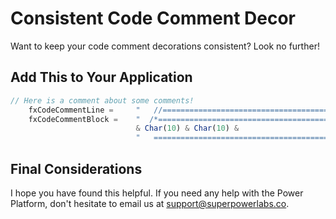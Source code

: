 # Consistent Code Comment Decor

Want to keep your code comment decorations consistent? Look no further!

## Add This to Your Application

```JavaScript
// Here is a comment about some comments!
    fxCodeCommentLine =     "   //==========================================================================";
    fxCodeCommentBlock =    "  /*==========================================================================" 
                            & Char(10) & Char(10) & 
                            "   ==========================================================================*/";
```

## Final Considerations

I hope you have found this helpful. If you need any help with the Power Platform, don't hesitate to email us at [support@superpowerlabs.co](support@superpowerlabs.co).
